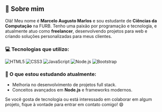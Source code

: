 ## 👋 Sobre mim

Olá! Meu nome é **Marcelo Augusto Marlos** e sou estudante de **Ciências da Computação** na FURB. Tenho uma paixão por programação e tecnologia, e atualmente atuo como **freelancer**, desenvolvendo projetos para web e criando soluções personalizadas para meus clientes. 

### 💻 Tecnologias que utilizo:
![HTML5](https://img.shields.io/badge/HTML5-E34F26?style=for-the-badge&logo=html5&logoColor=white)
![CSS3](https://img.shields.io/badge/CSS3-1572B6?style=for-the-badge&logo=css3&logoColor=white)
![JavaScript](https://img.shields.io/badge/JavaScript-F7DF1E?style=for-the-badge&logo=javascript&logoColor=black)
![Node.js](https://img.shields.io/badge/Node.js-339933?style=for-the-badge&logo=nodedotjs&logoColor=white)
![Bootstrap](https://img.shields.io/badge/Bootstrap-563D7C?style=for-the-badge&logo=bootstrap&logoColor=white)

### 🌱 O que estou estudando atualmente:
- Melhoria no desenvolvimento de projetos full stack.
- Conceitos avançados em **Node.js** e frameworks modernos.

Se você gosta de tecnologia ou está interessado em colaborar em algum projeto, fique à vontade para entrar em contato comigo! 😄
